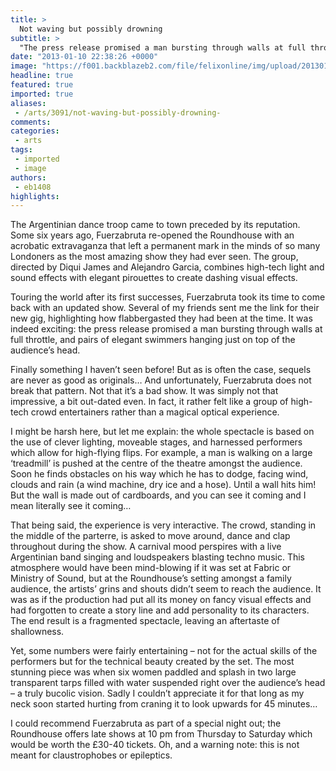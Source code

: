 ```yaml
---
title: >
  Not waving but possibly drowning
subtitle: >
  "The press release promised a man bursting through walls at full throttle, and pairs of elegant swimmers hanging just on top of the audience’s head"
date: "2013-01-10 22:38:26 +0000"
image: "https://f001.backblazeb2.com/file/felixonline/img/upload/201301102237-csw09-swimming.jpg"
headline: true
featured: true
imported: true
aliases:
 - /arts/3091/not-waving-but-possibly-drowning-
comments:
categories:
 - arts
tags:
 - imported
 - image
authors:
 - eb1408
highlights:
---
```


The Argentinian dance troop came to town preceded by its reputation. Some six years ago, Fuerzabruta re-opened the Roundhouse with an acrobatic extravaganza that left a permanent mark in the minds of so many Londoners as the most amazing show they had ever seen. The group, directed by Diqui James and Alejandro Garcia, combines high-tech light and sound effects with elegant pirouettes to create dashing visual effects.

Touring the world after its first successes, Fuerzabruta took its time to come back with an updated show. Several of my friends sent me the link for their new gig, highlighting how flabbergasted they had been at the time. It was indeed exciting: the press release promised a man bursting through walls at full throttle, and pairs of elegant swimmers hanging just on top of the audience’s head.

Finally something I haven’t seen before! But as is often the case, sequels are never as good as originals… And unfortunately, Fuerzabruta does not break that pattern. Not that it’s a bad show. It was simply not that impressive, a bit out-dated even. In fact, it rather felt like a group of high-tech crowd entertainers rather than a magical optical experience.

I might be harsh here, but let me explain: the whole spectacle is based on the use of clever lighting, moveable stages, and harnessed performers which allow for high-flying flips. For example, a man is walking on a large ‘treadmill’ is pushed at the centre of the theatre amongst the audience. Soon he finds obstacles on his way which he has to dodge, facing wind, clouds and rain (a wind machine, dry ice and a hose). Until a wall hits him! But the wall is made out of cardboards, and you can see it coming and I mean literally see it coming…

That being said, the experience is very interactive. The crowd, standing in the middle of the parterre, is asked to move around, dance and clap throughout during the show. A carnival mood perspires with a live Argentinian band singing and loudspeakers blasting techno music. This atmosphere would have been mind-blowing if it was set at Fabric or Ministry of Sound, but at the Roundhouse’s setting amongst a family audience, the artists’ grins and shouts didn’t seem to reach the audience. It was as if the production had put all its money on fancy visual effects and had forgotten to create a story line and add personality to its characters. The end result is a fragmented spectacle, leaving an aftertaste of shallowness.

Yet, some numbers were fairly entertaining – not for the actual skills of the performers but for the technical beauty created by the set. The most stunning piece was when six women paddled and splash in two large transparent tarps filled with water suspended right over the audience’s head – a truly bucolic vision. Sadly I couldn’t appreciate it for that long as my neck soon started hurting from craning it to look upwards for 45 minutes…

I could recommend Fuerzabruta as part of a special night out; the Roundhouse offers late shows at 10 pm from Thursday to Saturday which would be worth the £30-40 tickets. Oh, and a warning note: this is not meant for claustrophobes or epileptics.
